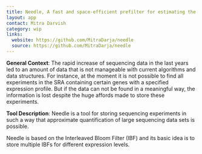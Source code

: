 ```yaml
---
title: Needle, A fast and space-efficient prefilter for estimating the quantification of very large collections of nucleotide sequences
layout: app
contact: Mitra Darvish
category: wip
links:
  website: https://github.com/MitraDarja/needle
  source: https://github.com/MitraDarja/needle
---
```



**General Context**: The rapid increase of sequencing data in the last years led to an amount of data that is not
manageable with current algorithms and data structures. For instance, at the moment it is not possible to find all
experiments in the SRA containing certain genes with a specified expression profile. But if the data can not be found
in a meaningful way, the information is lost despite the huge affords made to store these experiments.

**Tool Description**: Needle is a tool for storing sequencing experiments in such a way that approximate quantification
of large sequencing data sets is possible.

Needle is based on the Interleaved Bloom Filter (IBF) and its basic idea is to store multiple IBFs for different
expression levels.

